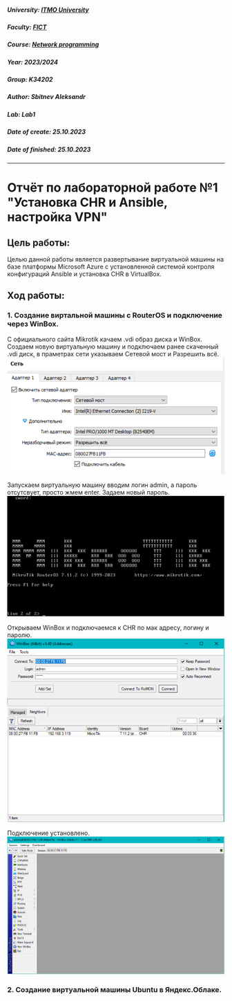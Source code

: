 ##### University: [ITMO University](https://itmo.ru/ru/)
##### Faculty: [FICT](https://fict.itmo.ru)
##### Course: [Network programming](https://itmo-ict-faculty.github.io/network-programming/)
##### Year: 2023/2024
##### Group: K34202
##### Author: Sbitnev Aleksandr
##### Lab: Lab1
##### Date of create: 25.10.2023
##### Date of finished: 25.10.2023

***

# Отчёт по лабораторной работе №1 "Установка CHR и Ansible, настройка VPN"


## **Цель работы:** 
Целью данной работы является развертывание виртуальной машины на базе платформы Microsoft Azure с установленной системой контроля конфигураций Ansible и установка CHR в VirtualBox.

## **Ход работы:**
### 1. Создание виртальной машины с RouterOS и подключение через WinBox.
С официального сайта Mikrotik качаем .vdi образ диска и WinBox. Создаем новую виртуальную машину и подключаем ранее скаченный .vdi диск, в праметрах сети указываем Сетевой мост и Разрешить всё.
![](https://github.com/Sbitnev/2023_2024-network_programming-k34202-sbitnev_a_s/blob/main/lab1/pics/1.PNG "Настройка сетевого подключения")

Запускаем виртуальную машину вводим логин admin, а пароль отсутсвует, просто жмем enter. Задаем новый пароль.
![](https://github.com/Sbitnev/2023_2024-network_programming-k34202-sbitnev_a_s/blob/main/lab1/pics/2.PNG "Запуск CHR")

Открываем WinBox и подключаемся к CHR по мак адресу, логину и паролю.
![](https://github.com/Sbitnev/2023_2024-network_programming-k34202-sbitnev_a_s/blob/main/lab1/pics/3.PNG "Подключение через WinBox")

Подключение установлено.
![](https://github.com/Sbitnev/2023_2024-network_programming-k34202-sbitnev_a_s/blob/main/lab1/pics/4.PNG "Успешное подключение")

### 2. Создание виртуальной машины Ubuntu в Яндекс.Облаке.
